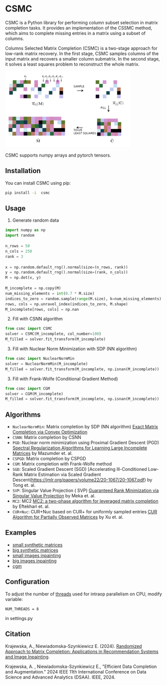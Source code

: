 # CSMC 

CSMC is a Python library for performing column subset selection in matrix completion tasks. It provides an implementation of the CSSMC method, which aims to complete missing entries in a matrix using a subset of columns.

Columns Selected Matrix Completion (CSMC) is a two-stage approach for low-rank matrix recovery. In the first stage, CSMC samples columns of the input matrix  and recovers a smaller column submatrix.
In the second stage, it solves a least squares problem to reconstruct the whole matrix.

<img src="resources/CSMC.png" alt="Alt text" width="400px" />

CSMC supports numpy arrays and pytorch tensors.

## Installation

You can install CSMC using pip:

```bash
pip install -i  csmc
```

## Usage
1. Generate random data
```python
import numpy as np
import random 

n_rows = 50
n_cols = 250
rank = 3

x = np.random.default_rng().normal(size=(n_rows, rank)) 
y = np.random.default_rng().normal(size=(rank, n_cols)) 
M = np.dot(x, y)

M_incomplete = np.copy(M)
num_missing_elements = int(0.7 * M.size)
indices_to_zero = random.sample(range(M.size), k=num_missing_elements)
rows, cols = np.unravel_index(indices_to_zero, M.shape)
M_incomplete[rows, cols] = np.nan
```

2. Fill with CSNN algorithm
```python
from csmc import CSMC
solver = CSMC(M_incomplete, col_number=100)
M_filled = solver.fit_transform(M_incomplete)
```

3. Fill with Nuclear Norm Minimization with SDP (NN algorithm)

```python
from csmc import NuclearNormMin
solver = NuclearNormMin(M_incomplete)
M_filled = solver.fit_transform(M_incomplete, np.isnan(M_incomplete))
```

3. Fill with Frank-Wolfe (Conditional Gradient Method)

```python
from csmc import CGM
solver = CGM(M_incomplete)
M_filled = solver.fit_transform(M_incomplete, np.isnan(M_incomplete))
```

## Algorithms
* `NuclearNormMin`: Matrix completion by SDP (NN algorithm) [Exact Matrix Completion via Convex Optimization](http://statweb.stanford.edu/~candes/papers/MatrixCompletion.pdf)
* `CSNN`: Matrix completion by CSNN
* `PGD`: Nuclear norm minimization using Proximal Gradient Descent (PGD)  [Spectral Regularization Algorithms for Learning Large Incomplete Matrices](http://web.stanford.edu/~hastie/Papers/mazumder10a.pdf) by Mazumder et. al.
* `CSPGD`: Matrix completion by CSPGD
* `CGM`: Matrix completion with Frank-Wolfe method
* `SGD`: Scaled Gradient Descent (SGD)  [Accelerating Ill-Conditioned Low-Rank Matrix Estimation via
  Scaled Gradient Descent(https://jmlr.org/papers/volume22/20-1067/20-1067.pdf) by Tong et. al.
* `SVP`: Singular Value Projection (
  SVP)  [Guaranteed Rank Minimization via Singular Value Projection](https://arxiv.org/pdf/0909.5457) by Meka et. al.
* `MC2`:
  MC2 [MC2: a two-phase algorithm for leveraged matrix completion](https://academic.oup.com/imaiai/article-abstract/7/3/581/4833005?redirectedFrom=fulltext)
  by Eftekhari et. al.
* `CUR+Nuc`: CUR+Nuc based on CUR+ for uniformly sampled
  entries [CUR Algorithm for Partially Observed Matrices](https://proceedings.mlr.press/v37/xua15.pdf) by Xu et. al.

## Examples

* [small synthetic matrices](examples/synthetic.ipynb)
* [big synthetic matrices](examples/synthetic_tensor.ipynb)
* [small images inpainting](examples/images.ipynb)
* [big images inpainting](examples/images.ipynb)
* [cgm](examples/synthetic_cgm.ipynb)
## Configuration

To adjust the number of [threads](https://pytorch.org/docs/stable/generated/torch.set_num_threads.html) used for intraop parallelism on CPU, modify variable: 

```
NUM_THREADS = 8
```
in settings.py


## Citation

Krajewska, A., Niewiadomska-Szynkiewicz E. (2024). [Randomized Approach to Matrix Completion: Applications in Recommendation
Systems and Image Inpainting](https://doi.org/10.48550/arXiv.2403.01919).

Krajewska, A. , Niewiadomska-Szynkiewicz E., "Efficient Data Completion and Augmentation." 2024 IEEE 11th International Conference on Data Science and Advanced Analytics (DSAA). IEEE, 2024.
